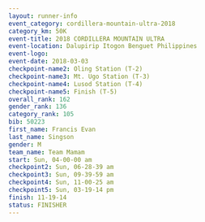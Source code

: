 ```yaml
---
layout: runner-info 
event_category: cordillera-mountain-ultra-2018 
category_km: 50K 
event-title: 2018 CORDILLERA MOUNTAIN ULTRA 
event-location: Dalupirip Itogon Benguet Philippines 
event-logo: 
event-date: 2018-03-03 
checkpoint-name2: Oling Station (T-2) 
checkpoint-name3: Mt. Ugo Station (T-3) 
checkpoint-name4: Lusod Station (T-4) 
checkpoint-name5: Finish (T-5) 
overall_rank: 162
gender_rank: 136
category_rank: 105
bib: 50223
first_name: Francis Evan
last_name: Singson
gender: M
team_name: Team Mamam
start: Sun, 04-00-00 am
checkpoint2: Sun, 06-28-39 am
checkpoint3: Sun, 09-39-59 am
checkpoint4: Sun, 11-00-25 am
checkpoint5: Sun, 03-19-14 pm
finish: 11-19-14
status: FINISHER
---
```

